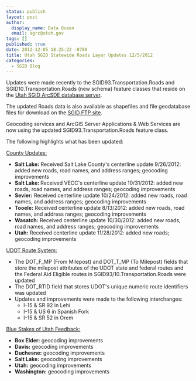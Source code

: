 ```yaml
---
status: publish
layout: post
author:
  display_name: Data Queen
  email: agrc@utah.gov
tags: []
published: true
date: 2012-12-05 18:25:22 -0700
title: Utah SGID Statewide Roads Layer Updates 12/5/2012
categories:
  - SGID Blog
---
```

<p>Updates were made recently to the SGID93.Transportation.Roads and SGID10.Transportation.Roads (new schema) feature classes that reside on the <a href="{{ "/data/how-to-connect-to-the-sgid-via-sde/" | prepend: site.baseurl }}">Utah SGID ArcSDE database server</a>.</p>
<p>The updated Roads data is also available as shapefiles and file geodatabase files for download on the <a href="ftp://ftp.agrc.utah.gov/UtahSGID_Vector/UTM12_NAD83/TRANSPORTATION/PackagedData/_Statewide/UtahRoadAndHighwaySystem/">SGID FTP site</a>.</p>
<p>Geocoding services and ArcGIS Server Applications & Web Services are now using the updated SGID93.Transportation.Roads feature class.</p>
<p>The following highlights what has been updated:</p>
<p><span style="text-decoration: underline;">County Updates:</span></p>
<ul>
<li><strong>Salt Lake:</strong> Received Salt Lake County's centerline update 9/26/2012: added new roads, road names, and address ranges; geocoding improvements</li>
<li><strong>Salt Lake: </strong>Received VECC's centerline update 10/31/2012: added new roads, road names, and address ranges; geocoding improvements</li>
<li><strong>Sevier:</strong> Received centerline update 10/24/2012: added new roads, road names, and address ranges; geocoding improvements</li>
<li><strong>Tooele:</strong> Received centerline update 8/13/2012: added new roads, road names, and address ranges; geocoding improvements</li>
<li><strong>Wasatch:</strong> Received centerline update 10/30/2012: added new roads, road names, and address ranges; geocoding improvements</li>
<li><strong>Utah:</strong> Received centerline update 11/28/2012: added new roads; geocoding improvements</li>
</ul>
<p><span style="text-decoration: underline;">UDOT Route System:</span></p>
<ul>
<li>The DOT_F_MP (From Milepost) and DOT_T_MP (To Milepost) fields that store the milepost attributes of the UDOT state and federal routes and the Federal Aid Eligible routes in SGID93/10.Transportation.Roads were updated</li>
<li>The DOT_RTID field that stores UDOT's unique numeric route identifiers was updated</li>
<li>Updates and improvements were made to the following interchanges:
<ul>
<li>I-15 &amp; SR 92 in Lehi</li>
<li>I-15 &amp; US 6 in Spanish Fork</li>
<li>I-15 &amp; SR 52 in Orem</li>
</ul>
</ul>
</ul>
<p><span style="text-decoration: underline;">Blue Stakes of Utah Feedback:</span></p>
<ul>
<li><strong>Box Elder:</strong> geocoding improvements</li>
<li><strong>Davis:</strong> geocoding improvements</li>
<li><strong>Duchesne:</strong> geocoding improvements</li>
<li><strong>Salt Lake:</strong> geocoding improvements</li>
<li><strong>Utah:</strong> geocoding improvements</li>
<li><strong>Washington:</strong> geocoding improvements</li>
</ul>
